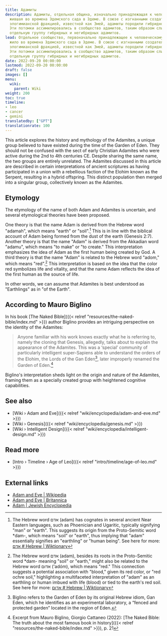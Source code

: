```yaml
---
title: Адамиты
description: Адамиты, отдельная община, изначально принадлежащая к человеческому роду,
  жившая во времена Эдемского сада в Эдеме. В союзе с изгнанными создателями, мятежной
  элогимианской фракцией, известной как Змей, адамиты породили гибридное потомство.
  Эти потомки ассимилировались в сообщество адамитов, таким образом слившись в единую
  отдельную группу гибридных и негибридных адамитов.
lead: Отдельное сообщество, первоначально принадлежащее к человеческому роду, которое
  жило во времена Эдемского сада в Эдеме. В союзе с изгнанными создателями, мятежной
  элогимианской фракцией, известной как Змей, адамиты породили гибридное потомство.
  Эти потомки ассимилировались в сообщество адамитов, таким образом слившись в единую
  отдельную группу гибридных и негибридных адамитов.
date: 2022-09-20 00:00:00
lastmod: 2022-09-20 00:00:00
draft: false
images: []
menu:
  wiki:
    parent: Wiki
weight: 200
toc: true
timeline:
- leo
- cancer
- gemini
translatedby: ["GPT"]
translationrate: 100
---
```


This article explores the history and mythology of the Adamites, a unique group believed to have existed during the time of the Garden of Eden. They should not be confused with the sect of early Christian Adamites who were active during the 2nd to 4th centuries CE. Despite sharing the same name, the two groups are entirely unrelated. The Adamites discussed in this article are described in certain interpretations of ancient scriptures as having participated in a union with a rebellious faction of the Elohim known as the Serpent, resulting in a hybrid offspring. This distinct population then merged into a singular group, collectively known as the Adamites.

## Etymology

The etymology of the name of both Adam and Adamites is uncertain, and several etymological theories have been proposed.

One theory is that the name Adam is derived from the Hebrew word "adamah", which means "earth" or "soil".[^soil] This is in line with the biblical account of Adam being formed from the dust of the earth (Genesis 2:7). Another theory is that the name "Adam" is derived from the Akkadian word "adamu", which means "to make" or "to create." This interpretation emphasizes the idea of Adam as the first human being created by God. A third theory is that the name "Adam" is related to the Hebrew word "adom," which means "red".[^red] This interpretation is based on the idea that the color red symbolizes life and vitality, and that the name Adam reflects the idea of the first human as the source of life.

In other words, we can assume that Adamites is best understood as "Earthlings" as in "of the Earth".

[^soil]: The Hebrew word אדם (adam) has cognates in several ancient Near Eastern languages, such as Phoenician and Ugaritic, typically signifying "man" or "earth". This suggests its origin from the Proto-Semitic word *dam-, which means "soil" or "earth", thus implying that "adam" essentially signifies an "earthling" or "human being". See here for more: [אדם # Hebrew | Wiktionary](https://en.wiktionary.org/wiki/%D7%90%D7%93%D7%9D#Hebrew)

[^red]: The Hebrew word אדם (adam), besides its roots in the Proto-Semitic word *dam- meaning "soil" or "earth," might also be related to the Hebrew word אדום ('adóm), which means "red." This connection suggests a potential association with "blood," given its red color, or "red ochre soil," highlighting a multifaceted interpretation of "adam" as an earthling or human imbued with life (blood) or tied to the earth's red soil. See here for more: [אדום # Hebrew | Wiktionary](https://en.wiktionary.org/wiki/%D7%90%D7%93%D7%95%D7%9D#Hebrew)

## According to Mauro Biglino

In his book [The Naked Bible]({{< relref "resources/the-naked-bible/index.md" >}}) author Biglino provides an intriguing perspective on the identity of the Adamites:

> Anyone familiar with his work knows exactly what he is referring to, namely the cloning that Genesis, allegedly, talks about to explain the appearance of the Adamites. This was a ‘special’ community of particularly intelligent super-Sapiens able to understand the orders of the Elohim, the Lords of the Gan Eden[^gan], later improperly renamed the Garden of Eden.[^familiar]

Biglino's interpretation sheds light on the origin and nature of the Adamites, framing them as a specially created group with heightened cognitive capabilities.

[^gan]: Biglino refers to the Garden of Eden by its original Hebrew idiom, Gan Eden, which he identifies as an experimental laboratory, a “fenced and protected garden” located in the region of Eden.

[^familiar]: Excerpt from Mauro Biglino, Giorgio Cattaneo (2022): [The Naked Bible: The truth about the most famous book in history]({{< relref "resources/the-naked-bible/index.md" >}}), p. 21

## See also

- [Wiki › Adam and Eve]({{< relref "wiki/encyclopedia/adam-and-eve.md" >}})
- [Wiki › Genesis]({{< relref "wiki/encyclopedia/genesis.md" >}})
- [Wiki › Intelligent Design]({{< relref "wiki/encyclopedia/intelligent-design.md" >}})

## Read more

- [Intro › Timeline › Age of Leo]({{< relref "intro/timeline/age-of-leo.md" >}})

## External links

- [Adam and Eve | Wikipedia](https://en.wikipedia.org/wiki/Adam_and_Eve)
- [Adam and Eve | Britannica](https://www.britannica.com/biography/Adam-and-Eve-biblical-literary-figures)
- [Adam | Jewish Encyclopedia](https://jewishencyclopedia.com/articles/758-adam)
